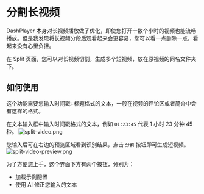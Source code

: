 # 分割长视频

DashPlayer 本身对长视频播放做了优化，即使您打开十数个小时的视频也能流畅播放。但是我发现将长视频分段后观看起来会更容易，您可以看一点删除一点，看起来没有心里负担。

在 Split 页面，您可以对长视频切割，生成多个短视频，放在原视频的同名文件夹下。

## 如何使用

这个功能需要您输入时间戳+标题格式的文本，一般在视频的评论区或者简介中会有这样的格式。

在文本输入框中输入时间戳格式的文本，例如 `01:23:45` 代表 1 小时 23 分钟 45 秒。
![split-video.png](split-video.png)

您输入后可在右边的预览区域看到识别结果，点击 `分割` 按钮即可生成短视频。
![split-video-preview.png](split-video-preview.png)

为了方便您上手，这个界面下方有两个按钮，分别为：

- 加载示例配置
- 使用 AI 修正您输入的文本
